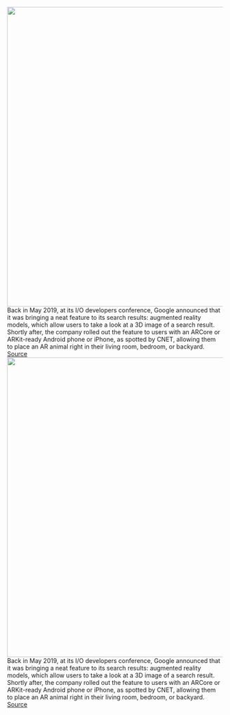 <img src='https://cdn.vox-cdn.com/thumbor/ddFy2wz7ahwwIdQQtnrcrk_L6WE=/0x0:1920x1081/1200x800/filters:focal(406x382:712x688)/cdn.vox-cdn.com/uploads/chorus_image/image/63935491/IMG_8346.0.jpg' width='700px' /><br/>
Back in May 2019, at its I/O developers conference, Google announced that it was bringing a neat feature to its search results: augmented reality models, which allow users to take a look at a 3D image of a search result. Shortly after, the company rolled out the feature to users with an ARCore or ARKit-ready Android phone or iPhone, as spotted by CNET, allowing them to place an AR animal right in their living room, bedroom, or backyard.
<a href='https://www.theverge.com/2019/6/2/18649312/google-ar-search-results-animals-3d-model-augmented-reality-lions-tigers-bears-oh-my'> Source <a/><img src='https://cdn.vox-cdn.com/thumbor/ddFy2wz7ahwwIdQQtnrcrk_L6WE=/0x0:1920x1081/1200x800/filters:focal(406x382:712x688)/cdn.vox-cdn.com/uploads/chorus_image/image/63935491/IMG_8346.0.jpg' width='700px' /><br/>
Back in May 2019, at its I/O developers conference, Google announced that it was bringing a neat feature to its search results: augmented reality models, which allow users to take a look at a 3D image of a search result. Shortly after, the company rolled out the feature to users with an ARCore or ARKit-ready Android phone or iPhone, as spotted by CNET, allowing them to place an AR animal right in their living room, bedroom, or backyard.
<a href='https://www.theverge.com/2019/6/2/18649312/google-ar-search-results-animals-3d-model-augmented-reality-lions-tigers-bears-oh-my'> Source <a/>